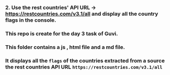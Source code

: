 ### 2. Use the rest countries' API URL -> https://restcountries.com/v3.1/all and display all the country flags in the console.
### This repo is create for the day 3 task of Guvi.
### This folder contains a js , html file and a md file.
### It displays all the `flags` of the  countries extracted from a source  the rest countries API URL `https://restcountries.com/v3.1/all`

